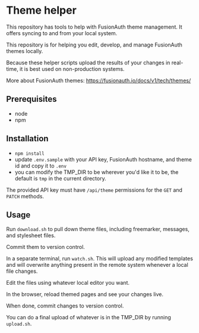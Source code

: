 # Theme helper

This repository has tools to help with FusionAuth theme management. It offers syncing to and from your local system.

This repository is for helping you edit, develop, and manage FusionAuth themes locally.

Because these helper scripts upload the results of your changes in real-time, it is best used on non-production systems.

More about FusionAuth themes: https://fusionauth.io/docs/v1/tech/themes/

## Prerequisites

* node
* npm

## Installation

* `npm install`
* update `.env.sample` with your API key, FusionAuth hostname, and theme id and copy it to `.env`
* you can modify the TMP_DIR to be wherever you'd like it to be, the default is `tmp` in the current directory.

The provided API key must have `/api/theme` permissions for the `GET` and `PATCH` methods.

## Usage

Run `download.sh` to pull down theme files, including freemarker, messages, and stylesheet files.

Commit them to version control.

In a separate terminal, run `watch.sh`. This will upload any modified templates and will overwrite anything present in the remote system whenever a local file changes. 

Edit the files using whatever local editor you want.

In the browser, reload themed pages and see your changes live.

When done, commit changes to version control.

You can do a final upload of whatever is in the TMP_DIR by running `upload.sh`.


